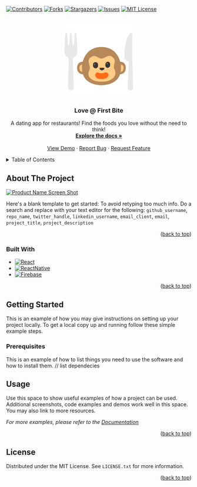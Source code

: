[comment]: <> (readme template taken from https://github.com/othneildrew/Best-README-Template/blob/master/README.md)

<!-- PROJECT SHIELDS -->
<!--
*** I'm using markdown "reference style" links for readability.
*** Reference links are enclosed in brackets [ ] instead of parentheses ( ).
*** See the bottom of this document for the declaration of the reference variables
*** for contributors-url, forks-url, etc. This is an optional, concise syntax you may use.
*** https://www.markdownguide.org/basic-syntax/#reference-style-links
-->
[![Contributors][contributors-shield]][contributors-url]
[![Forks][forks-shield]][forks-url]
[![Stargazers][stars-shield]][stars-url]
[![Issues][issues-shield]][issues-url]
[![MIT License][license-shield]][license-url]



<!-- PROJECT LOGO -->
<br />
<div align="center">
  <a href="https://github.com/github_username/repo_name">
    <img src="images/yesssirrr.png" alt="Logo" width="200" height="200">
  </a>

<h3 align="center">Love @ First Bite</h3>

  <p align="center">
    A dating app for restaurants! Find the foods you love without the need to think!
    <br />
    <a href="https://github.com/tusmm/Love-FirstBite"><strong>Explore the docs »</strong></a>
    <br />
    <br />
    <a href="https://github.com/tusmm/Love-FirstBite">View Demo</a>
    ·
    <a href="https://github.com/tusmm/Love-FirstBite/issues">Report Bug</a>
    ·
    <a href="https://github.com/tusmm/Love-FirstBite/issues">Request Feature</a>
  </p>
</div>



<!-- TABLE OF CONTENTS -->
<details>
  <summary>Table of Contents</summary>
  <ol>
    <li>
      <a href="#about-the-project">About The Project</a>
      <ul>
        <li><a href="#built-with">Built With</a></li>
      </ul>
    </li>
    <li>
      <a href="#getting-started">Getting Started</a>
      <ul>
        <li><a href="#prerequisites">Prerequisites</a></li>
      </ul>
    </li>
    <li><a href="#usage">Usage</a></li>
    <li><a href="#license">License</a></li>
  </ol>
</details>



<!-- ABOUT THE PROJECT -->
## About The Project

[![Product Name Screen Shot][product-screenshot]](https://example.com)

Here's a blank template to get started: To avoid retyping too much info. Do a search and replace with your text editor for the following: `github_username`, `repo_name`, `twitter_handle`, `linkedin_username`, `email_client`, `email`, `project_title`, `project_description`

<p align="right">(<a href="#readme-top">back to top</a>)</p>



### Built With

* [![React][React.js]][React-url]
* [![ReactNative][ReactNative.js]][ReactNative-url]
* [![Firebase][Firebase.com]][Firebase-url]

<p align="right">(<a href="#readme-top">back to top</a>)</p>



<!-- GETTING STARTED -->
## Getting Started

This is an example of how you may give instructions on setting up your project locally.
To get a local copy up and running follow these simple example steps.

### Prerequisites

This is an example of how to list things you need to use the software and how to install them.
// list dependecies



<!-- USAGE EXAMPLES -->
## Usage

Use this space to show useful examples of how a project can be used. Additional screenshots, code examples and demos work well in this space. You may also link to more resources.

_For more examples, please refer to the [Documentation](https://example.com)_

<p align="right">(<a href="#readme-top">back to top</a>)</p>

<!-- LICENSE -->
## License

Distributed under the MIT License. See `LICENSE.txt` for more information.

<p align="right">(<a href="#readme-top">back to top</a>)</p>


<!-- MARKDOWN LINKS & IMAGES -->
<!-- https://www.markdownguide.org/basic-syntax/#reference-style-links -->
[contributors-shield]: https://img.shields.io/github/contributors/tusmm/Love-FirstBite.svg?style=for-the-badge
[contributors-url]: https://github.com/tusmm/Love-FirstBite/graphs/contributors
[forks-shield]: https://img.shields.io/github/forks/tusmm/Love-FirstBite.svg?style=for-the-badge
[forks-url]: https://github.com/tusmm/Love-FirstBite/network/members
[stars-shield]: https://img.shields.io/github/stars/tusmm/Love-FirstBite.svg?style=for-the-badge
[stars-url]: https://github.com/tusmm/Love-FirstBite/stargazers
[issues-shield]: https://img.shields.io/github/issues/tusmm/Love-FirstBite.svg?style=for-the-badge
[issues-url]: https://github.com/tusmm/Love-FirstBite/issues
[license-shield]: https://img.shields.io/github/license/tusmm/Love-FirstBite.svg?style=for-the-badge
[license-url]: https://github.com/tusmm/Love-FirstBite/blob/master/LICENSE.txt

[product-screenshot]: images/screenshot.png

[React.js]: https://img.shields.io/badge/React-20232A?style=for-the-badge&logo=react&logoColor=61DAFB
[React-url]: https://reactjs.org/

[ReactNative.js]: https://img.shields.io/badge/ReactNative-10746D?style=for-the-badge&logo=react&logoColor=61DAFB
[ReactNative-url]: https://reactnative.dev/

[Firebase.com]:  https://img.shields.io/badge/Firebase-6F653D?style=for-the-badge&logo=firebase&logoColor=FFCA28
[Firebase-url]: https://firebase.google.com/
